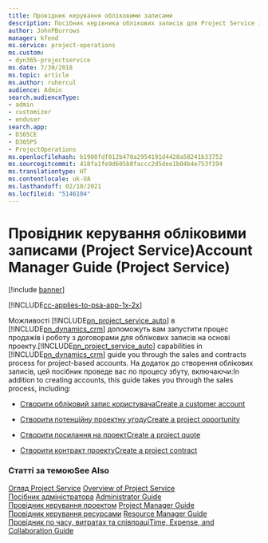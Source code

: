 ```yaml
---
title: Провідник керування обліковими записами
description: Посібник керівника облікових записів для Project Service ілюструє процес продажів і укладання договорів для проектних бізнес-партнерів.
author: JohnPBurrows
manager: kfend
ms.service: project-operations
ms.custom:
- dyn365-projectservice
ms.date: 7/30/2018
ms.topic: article
ms.author: ruhercul
audience: Admin
search.audienceType:
- admin
- customizer
- enduser
search.app:
- D365CE
- D365PS
- ProjectOperations
ms.openlocfilehash: b1908fdf012b470a2954191d4428a58241b33752
ms.sourcegitcommit: 418fa1fe9d605b8faccc2d5dee1b04b4e753f194
ms.translationtype: HT
ms.contentlocale: uk-UA
ms.lasthandoff: 02/10/2021
ms.locfileid: "5146104"
---
```

# <a name="account-manager-guide-project-service"></a><span data-ttu-id="e57fc-103">Провідник керування обліковими записами (Project Service)</span><span class="sxs-lookup"><span data-stu-id="e57fc-103">Account Manager Guide (Project Service)</span></span>

[!include [banner](../includes/psa-now-project-operations.md)]

[!INCLUDE[cc-applies-to-psa-app-1x-2x](../includes/cc-applies-to-psa-app-1x-2x.md)]

<span data-ttu-id="e57fc-104">Можливості [!INCLUDE[pn_project_service_auto](../includes/pn-project-service-auto.md)] в [!INCLUDE[pn_dynamics_crm](../includes/pn-dynamics-crm.md)] допоможуть вам запустити процес продажів і роботу з договорами для облікових записів на основі проекту.</span><span class="sxs-lookup"><span data-stu-id="e57fc-104">[!INCLUDE[pn_project_service_auto](../includes/pn-project-service-auto.md)] capabilities in [!INCLUDE[pn_dynamics_crm](../includes/pn-dynamics-crm.md)] guide you through the sales and contracts process for project-based accounts.</span></span> <span data-ttu-id="e57fc-105">На додаток до створення облікових записів, цей посібник проведе вас по процесу збуту, включаючи:</span><span class="sxs-lookup"><span data-stu-id="e57fc-105">In addition to creating accounts, this guide takes you through the sales process, including:</span></span>  
  
-   [<span data-ttu-id="e57fc-106">Створити обліковий запис користувача</span><span class="sxs-lookup"><span data-stu-id="e57fc-106">Create a customer account</span></span>](../psa/create-customer-account.md)  
  
-   [<span data-ttu-id="e57fc-107">Створити потенційну проектну угоду</span><span class="sxs-lookup"><span data-stu-id="e57fc-107">Create a project opportunity</span></span>](../psa/create-project-opportunity.md)  
  
-   [<span data-ttu-id="e57fc-108">Створити посилання на проект</span><span class="sxs-lookup"><span data-stu-id="e57fc-108">Create a project quote</span></span>](../psa/create-project-quote.md)  
  
-   [<span data-ttu-id="e57fc-109">Створити контракт проекту</span><span class="sxs-lookup"><span data-stu-id="e57fc-109">Create a project contract</span></span>](../psa/create-project-contract.md)  
  
  
### <a name="see-also"></a><span data-ttu-id="e57fc-110">Статті за темою</span><span class="sxs-lookup"><span data-stu-id="e57fc-110">See Also</span></span>  
 <span data-ttu-id="e57fc-111">[Огляд Project Service](../psa/overview.md) </span><span class="sxs-lookup"><span data-stu-id="e57fc-111">[Overview of Project Service](../psa/overview.md) </span></span>  
 <span data-ttu-id="e57fc-112">[Посібник адміністратора](../psa/admin-guide.md) </span><span class="sxs-lookup"><span data-stu-id="e57fc-112">[Administrator Guide](../psa/admin-guide.md) </span></span>  
 <span data-ttu-id="e57fc-113">[Провідник керування проектом](../psa/project-manager-guide.md) </span><span class="sxs-lookup"><span data-stu-id="e57fc-113">[Project Manager Guide](../psa/project-manager-guide.md) </span></span>  
 <span data-ttu-id="e57fc-114">[Провідник керування ресурсами](../psa/resource-manager-guide.md) </span><span class="sxs-lookup"><span data-stu-id="e57fc-114">[Resource Manager Guide](../psa/resource-manager-guide.md) </span></span>  
 [<span data-ttu-id="e57fc-115">Провідник по часу, витратах та співпраці</span><span class="sxs-lookup"><span data-stu-id="e57fc-115">Time, Expense, and Collaboration Guide</span></span>](../psa/time-expense-collaboration-guide.md)
